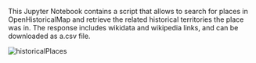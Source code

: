 This Jupyter Notebook contains a script that allows to search for places in OpenHistoricalMap and retrieve the related historical territories the place was in. The response includes wikidata and wikipedia links, and can be downloaded as a.csv file.

![historicalPlaces](https://github.com/MichaelMarkert/GND4C/assets/101104547/771cdd33-40b4-4f72-add9-ff702113eb65)
